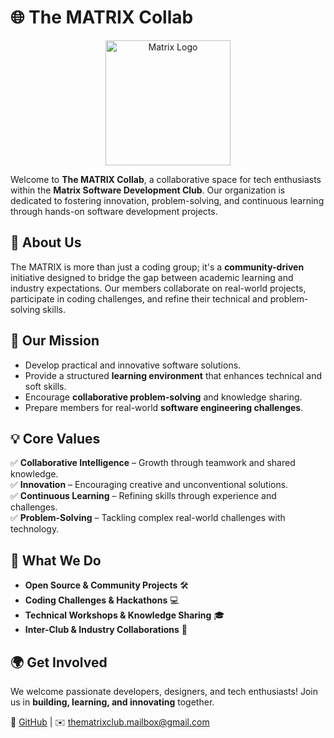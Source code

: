 # 🌐 The MATRIX Collab 

<p align="center">
  <img src="Matrix_Wallpaper.png" alt="Matrix Logo" width="200">
</p>

Welcome to **The MATRIX Collab**, a collaborative space for tech enthusiasts within the **Matrix Software Development Club**. Our organization is dedicated to fostering innovation, problem-solving, and continuous learning through hands-on software development projects.

## 🚀 About Us  
The MATRIX is more than just a coding group; it's a **community-driven** initiative designed to bridge the gap between academic learning and industry expectations. Our members collaborate on real-world projects, participate in coding challenges, and refine their technical and problem-solving skills.

## 🎯 Our Mission  
- Develop practical and innovative software solutions.  
- Provide a structured **learning environment** that enhances technical and soft skills.  
- Encourage **collaborative problem-solving** and knowledge sharing.  
- Prepare members for real-world **software engineering challenges**.  

## 💡 Core Values  
✅ **Collaborative Intelligence** – Growth through teamwork and shared knowledge.  
✅ **Innovation** – Encouraging creative and unconventional solutions.  
✅ **Continuous Learning** – Refining skills through experience and challenges.  
✅ **Problem-Solving** – Tackling complex real-world challenges with technology.  

## 📌 What We Do  
- **Open Source & Community Projects** 🛠️  
- **Coding Challenges & Hackathons** 💻  
- **Technical Workshops & Knowledge Sharing** 🎓  
- **Inter-Club & Industry Collaborations** 🔗  

## 🌍 Get Involved  
We welcome passionate developers, designers, and tech enthusiasts! Join us in **building, learning, and innovating** together.

🔗 [GitHub](https://github.com/YOUR_ORG_NAME) | ✉️ thematrixclub.mailbox@gmail.com
